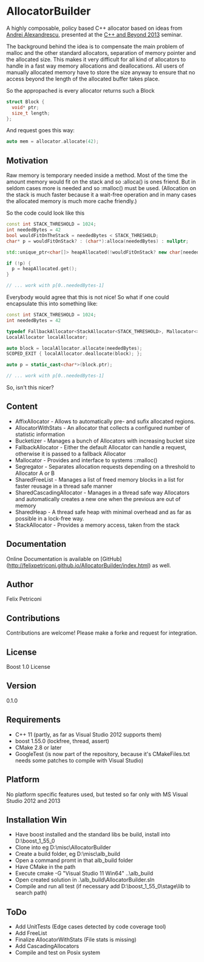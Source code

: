 AllocatorBuilder
================

A highly composable, policy based C++ allocator based on ideas from [Andrei Alexandrescu](http://erdani.com/), presented at the [C++ and Beyond 2013](http://cppandbeyond.com/) seminar.

The background behind the idea is to compensate the main problem of malloc and the other standard allocators, separation of memory pointer and the allocated size. This makes it very difficult for all kind of allocators to handle in a fast way memory allocations and deallocations. 
All users of manually allocated memory have to store the size anyway to ensure that no access beyond the length of the allocated buffer takes place.

So the appropached is every allocator returns such a Block
```C++
struct Block {
  void* ptr;
  size_t length;
};
```

And request goes this way:
```C++
auto mem = allocator.allocate(42);
```

Motivation
----------
Raw memory is temporary needed inside a method. Most of the time the amount memory would fit on the stack and so :alloca() is ones friend. But in seldom cases more is needed and so :malloc() must be used. (Allocation on the stack is much faster because it a wait-free operation and in many cases the allocated memory is much more cache friendly.)

So the code could look like this
```C++ 
const int STACK_THRESHOLD = 1024;
int neededBytes = 42
bool wouldFitOnTheStack = neededBytes < STACK_THRESHOLD;
char* p = wouldFitOnStack? : (char*):alloca(neededBytes) : nullptr;

std::unique_ptr<char[]> heapAllocated(!wouldFitOnStack? new char[neededBytes] : nullptr);

if (!p) {
  p = heapAllocated.get();
}

// ... work with p[0..neededBytes-1]
```

Everybody would agree that this is not nice! So what if one could encapsulate this into something like:
```C++
const int STACK_THRESHOLD = 1024;
int neededBytes = 42

typedef FallbackAllocator<StackAllocator<STACK_THRESHOLD>, Mallocator<>> LocalAllocator; 
LocalAllocator localAllocator;

auto block = localAllocator.allocate(neededBytes);
SCOPED_EXIT { localAllocator.deallocate(block); };

auto p = static_cast<char*>(block.ptr);

// ... work with p[0..neededBytes-1]
```  
So, isn't this nicer? 
  
  
Content
-------
  * AffixAllocator - Allows to automatically pre- and sufix allocated regions.
  * AllocatorWithStats - An allocator that collects a configured number of statistic information
  * Bucketizer - Manages a bunch of Allocators with increasing bucket size
  * FallbackAllocator - Either the default Allocator can handle a request, otherwise it is passed to a fallback Allocator
  * Mallocator - Provides and interface to systems ::malloc()
  * Segregator - Separates allocation requests depending on a threshold to Allocator A or B
  * SharedFreeList - Manages a list of freed memory blocks in a list for faster reusage in a thread safe manner
  * SharedCascadingAllocator - Manages in a thread safe way Allocators and automatically creates a new one when the previous are out of memory
  * SharedHeap - A thread safe heap with minimal overhead and as far as possible in a lock-free way.
  * StackAllocator - Provides a memory access, taken from the stack

Documentation
-------------
  Online Documentation is available on [GitHub] (http://felixpetriconi.github.io/AllocatorBuilder/index.html) as well.

Author 
------
  Felix Petriconi
  

Contributions
-------------

Contributions are welcome! Please make a forke and request for integration.

  
License
-------
  Boost 1.0 License


Version
-------
  0.1.0

Requirements
------------
  * C++ 11 (partly, as far as Visual Studio 2012 supports them)
  * boost 1.55.0 (lockfree, thread, assert)
  * CMake 2.8 or later
  * GoogleTest (is now part of the repository, because it's CMakeFiles.txt needs some patches to compile with Visual Studio)


Platform
--------
  No platform specific features used, but tested so far only with MS Visual Studio 2012 and 2013

Installation Win
----------------
  * Have boost installed and the standard libs be build, install into D:\boost_1_55_0
  * Clone into eg D:\misc\AllocatorBuilder
  * Create a build folder, eg D:\misc\alb_build
  * Open a command promt in that alb_build folder
  * Have CMake in the path
  * Execute cmake -G "Visual Studio 11 Win64" ..\alb_build
  * Open created solution in .\alb_build\AllocatorBuilder.sln
  * Compile and run all test (if necessary add D:\boost_1_55_0\stage\lib to search path)
  
ToDo
----
  * Add UnitTests (Edge cases detected by code coverage tool)
  * Add FreeList
  * Finalize AllocatorWithStats (File stats is missing)
  * Add CascadingAllocators
  * Compile and test on Posix system


